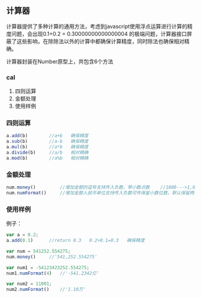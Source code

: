 ## 计算器

计算器提供了多种计算的通用方法，考虑到javascript使用浮点运算进行计算的精度问题，会出现0.1+0.2 = 0.30000000000000004 的极端问题，计算器接口屏蔽了这些影响，在除除法以外的计算中都确保计算精度，同时除法也确保相对精确。

计算器封装在Number原型上，共包含6个方法

### cal

1. 四则运算
2. 金额处理
3. 使用样例

### 四则运算

```js
a.add(b)   		//a+b   确保精度
a.sub(b)   		//a-b   确保精度
a.mul(b)   		//a*b   确保精度
a.divide(b)   	//a/b   相对精确
a.mod(b)   		//a%b   相对精确
```

### 金额处理

```js
num.money() 		//增加金额的逗号支持传入负数，带小数点数 	 //1000--->1,000
num.numFormat() 	//增加金额人民币单位支持传入负数可传保留小数位数，默认保留两位 	//11001--->1.10万
```

### 使用样例

例子：

```js
var a = 0.2;
a.add(0.1)  	//return 0.3   0.2+0.1=0.3   确保精度

var num = 541252.554275;
num.money() 	//'541,252.554275'

var num1 = -54123423252.554275;
num1.numFormat(4) 	//'-541.2342亿'

var num2 = 11001;
num2.numFormat() 	//'1.10万'
```

